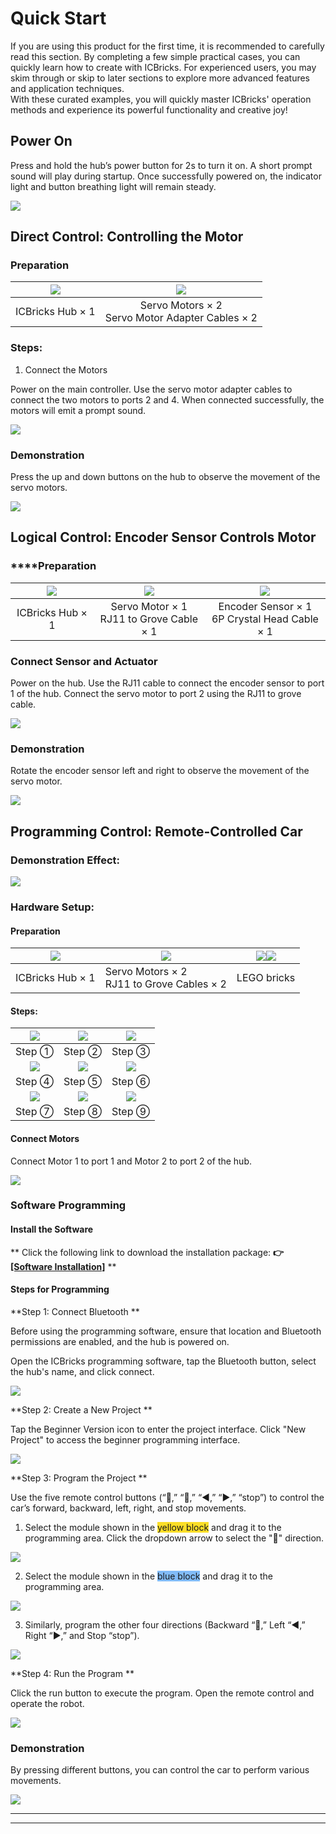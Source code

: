 # Quick Start
If you are using this product for the first time, it is recommended to carefully read this section. By completing a few simple practical cases, you can quickly learn how to create with ICBricks. For experienced users, you may skim through or skip to later sections to explore more advanced features and application techniques.  
With these curated examples, you will quickly master ICBricks' operation methods and experience its powerful functionality and creative joy!  

## Power On  
Press and hold the hub’s power button for 2s to turn it on. A short prompt sound will play during startup. Once successfully powered on, the indicator light and button breathing light will remain steady.   

![](img/quickstart01.gif)

## Direct Control: Controlling the Motor  
### Preparation
| ![](img/quickstart02.png) | ![](img/quickstart03.png) |
| :---: | :---: |
| ICBricks Hub × 1 |  Servo Motors  × 2 <br/>  Servo Motor Adapter Cables × 2   |


### Steps:  
 1.  Connect the Motors  

Power on the main controller. Use the servo motor adapter cables to connect the two motors to ports 2 and 4. When connected successfully, the motors will emit a prompt sound.  

![](img/quickstart04.png)

### Demonstration  
Press the up and down buttons on the hub to observe the movement of the servo motors.  

![](img/quickstart05.gif)

## Logical Control: Encoder Sensor Controls Motor  
### ****Preparation
| ![](img/quickstart06.png) | ![](img/quickstart07.png) | ![](img/quickstart08.jpeg) |
| :---: | :---: | :---: |
| ICBricks Hub × 1 |  Servo Motor × 1<br/>  RJ11 to Grove Cable × 1 |  Encoder Sensor × 1  <br/> 6P Crystal Head Cable × 1   |


###  Connect Sensor and Actuator  
Power on the hub. Use the RJ11 cable to connect the encoder sensor to port 1 of the hub. Connect the servo motor to port 2 using the RJ11 to grove cable.  

![](img/quickstart09.png)

### Demonstration  
Rotate the encoder sensor left and right to observe the movement of the servo motor.  

![](img/quickstart10.gif)

## Programming Control: Remote-Controlled Car  
###  Demonstration Effect:  
![](img/quickstart11.gif)

###  Hardware Setup:  
#### Preparation
| ![](img/quickstart12.png) | ![](img/quickstart13.png) | ![](img/quickstart14.png)![](img/quickstart15.png) |
| :---: | --- | --- |
| ICBricks Hub × 1 | Servo Motors × 2<br/>  RJ11 to Grove Cables × 2 |  LEGO bricks   |


#### Steps:  
| ![](img/quickstart16.png) | ![](img/quickstart17.png) | ![](img/quickstart18.png) |
| :---: | :---: | :---: |
| Step ① | Step ② | Step ③ |
| ![](img/quickstart19.png) | ![](img/quickstart20.png) | ![](img/quickstart21.png) |
| Step ④ | Step ⑤ | Step ⑥ |
| ![](img/quickstart22.png) | ![](img/quickstart23.png) | ![](img/quickstart24.png) |
| Step ⑦ | Step ⑧ | Step ⑨ |


#### Connect Motors  
Connect Motor 1 to port 1 and Motor 2 to port 2 of the hub.  

![](img/quickstart25.png)

### Software Programming  
#### Install the Software  
** Click the following link to download the installation package: **👉** **[**[Software Installation]**](https://www.yuque.com/crystal-vzc6k/cfl3ix/xk5zklboqd93ngc7?singleDoc#%20《软件安装》)**  **

#### Steps for Programming  
**Step 1: Connect Bluetooth  **

Before using the programming software, ensure that location and Bluetooth permissions are enabled, and the hub is powered on.  

Open the ICBricks programming software, tap the Bluetooth button, select the hub's name, and click connect.  

![](img/quickstart26.gif)



**Step 2: Create a New Project  **

Tap the Beginner Version icon to enter the project interface. Click "New Project" to access the beginner programming interface.  

![](img/quickstart27.gif)

**Step 3: Program the Project  **

Use the five remote control buttons (“🔼,” “🔽,” “◀️,” “▶️,” “stop”) to control the car’s forward, backward, left, right, and stop movements.  

1. Select the module shown in the <font style="background-color:#FBDE28;">yellow block</font> and drag it to the programming area. Click the dropdown arrow to select the "🔼" direction.  

![](img/quickstart28.png)

2. Select the module shown in the <font style="background-color:#81BBF8;">blue block</font> and drag it to the programming area.  

![](img/quickstart29.png)

3. Similarly, program the other four directions (Backward “🔽,” Left “◀️,” Right “▶️,” and Stop “stop”).    

![](img/quickstart30.png)

**Step 4: Run the Program  **

Click the run button to execute the program. Open the remote control and operate the robot.  

![](img/quickstart31.png)

### Demonstration  
By pressing different buttons, you can control the car to perform various movements.  

![](img/quickstart32.gif)





****

****

